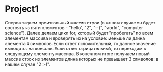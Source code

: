 # Project1
Сперва задаем произвольный массив строк (в нашем случае он будет состоять из пяти элементов - "hello", "2", ":-)", "world", "computer science").
Далее делаем цикл for, который будет "пробегать" по всем элементам массива и проверять их на условие: меньше ли длина элемента 4 символов.
Если ответ положительный, то данное значение выводится на консоль.
Если ответ отрицательный, то переходим к следующему элементу массива.
В конечном итоге получаем новый массив строк из элементов длина которых не превышает 3 символов: в нашем случае "2 :-)".